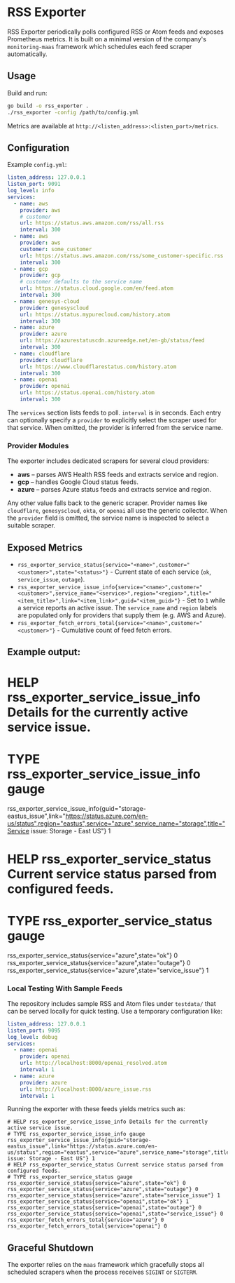 # RSS Exporter

RSS Exporter periodically polls configured RSS or Atom feeds and exposes Prometheus metrics. It is built on a minimal version of the company's `monitoring-maas` framework which schedules each feed scraper automatically.

## Usage

Build and run:

```bash
go build -o rss_exporter .
./rss_exporter -config /path/to/config.yml
```

Metrics are available at `http://<listen_address>:<listen_port>/metrics`.

## Configuration

Example `config.yml`:

```yaml
listen_address: 127.0.0.1
listen_port: 9091
log_level: info
services:
  - name: aws
    provider: aws
    # customer 
    url: https://status.aws.amazon.com/rss/all.rss
    interval: 300
  - name: aws
    provider: aws
    customer: some_customer 
    url: https://status.aws.amazon.com/rss/some_customer-specific.rss
    interval: 300
  - name: gcp
    provider: gcp
    # customer defaults to the service name
    url: https://status.cloud.google.com/en/feed.atom
    interval: 300
  - name: genesys-cloud
    provider: genesyscloud
    url: https://status.mypurecloud.com/history.atom
    interval: 300
  - name: azure
    provider: azure
    url: https://azurestatuscdn.azureedge.net/en-gb/status/feed
    interval: 300
  - name: cloudflare
    provider: cloudflare
    url: https://www.cloudflarestatus.com/history.atom
    interval: 300
  - name: openai
    provider: openai
    url: https://status.openai.com/history.atom
    interval: 300
```

The `services` section lists feeds to poll. `interval` is in seconds. Each entry
can optionally specify a `provider` to explicitly select the scraper used for
that service. When omitted, the provider is inferred from the service name.

### Provider Modules

The exporter includes dedicated scrapers for several cloud providers:

* **aws** – parses AWS Health RSS feeds and extracts service and region.
* **gcp** – handles Google Cloud status feeds.
* **azure** – parses Azure status feeds and extracts service and region.

Any other value falls back to the generic scraper. Provider names like
`cloudflare`, `genesyscloud`, `okta`, or `openai` all use the generic collector.
When the `provider` field is omitted, the service name is inspected to select a
suitable scraper.

## Exposed Metrics

* `rss_exporter_service_status{service="<name>",customer="<customer>",state="<status>"}` - Current state of each service (`ok`, `service_issue`, `outage`).
* `rss_exporter_service_issue_info{service="<name>",customer="<customer>",service_name="<service>",region="<region>",title="<item_title>",link="<item_link>",guid="<item_guid>"}` - Set to `1` while a service reports an active issue. The `service_name` and `region` labels are populated only for providers that supply them (e.g. AWS and Azure).
* `rss_exporter_fetch_errors_total{service="<name>",customer="<customer>"}` - Cumulative count of feed fetch errors.

## Example output:

# HELP rss_exporter_service_issue_info Details for the currently active service issue.
# TYPE rss_exporter_service_issue_info gauge
rss_exporter_service_issue_info{guid="storage-eastus_issue",link="https://status.azure.com/en-us/status",region="eastus",service="azure",service_name="storage",title="Service issue: Storage - East US"} 1
# HELP rss_exporter_service_status Current service status parsed from configured feeds.
# TYPE rss_exporter_service_status gauge
rss_exporter_service_status{service="azure",state="ok"} 0
rss_exporter_service_status{service="azure",state="outage"} 0
rss_exporter_service_status{service="azure",state="service_issue"} 1

### Local Testing With Sample Feeds

The repository includes sample RSS and Atom files under `testdata/` that can be served locally for quick testing. Use a temporary configuration like:

```yaml
listen_address: 127.0.0.1
listen_port: 9095
log_level: debug
services:
  - name: openai
    provider: openai
    url: http://localhost:8000/openai_resolved.atom
    interval: 1
  - name: azure
    provider: azure
    url: http://localhost:8000/azure_issue.rss
    interval: 1
```

Running the exporter with these feeds yields metrics such as:

```text
# HELP rss_exporter_service_issue_info Details for the currently active service issue.
# TYPE rss_exporter_service_issue_info gauge
rss_exporter_service_issue_info{guid="storage-eastus_issue",link="https://status.azure.com/en-us/status",region="eastus",service="azure",service_name="storage",title="Service issue: Storage - East US"} 1
# HELP rss_exporter_service_status Current service status parsed from configured feeds.
# TYPE rss_exporter_service_status gauge
rss_exporter_service_status{service="azure",state="ok"} 0
rss_exporter_service_status{service="azure",state="outage"} 0
rss_exporter_service_status{service="azure",state="service_issue"} 1
rss_exporter_service_status{service="openai",state="ok"} 1
rss_exporter_service_status{service="openai",state="outage"} 0
rss_exporter_service_status{service="openai",state="service_issue"} 0
rss_exporter_fetch_errors_total{service="azure"} 0
rss_exporter_fetch_errors_total{service="openai"} 0
```
## Graceful Shutdown

The exporter relies on the `maas` framework which gracefully stops all scheduled
scrapers when the process receives `SIGINT` or `SIGTERM`.
